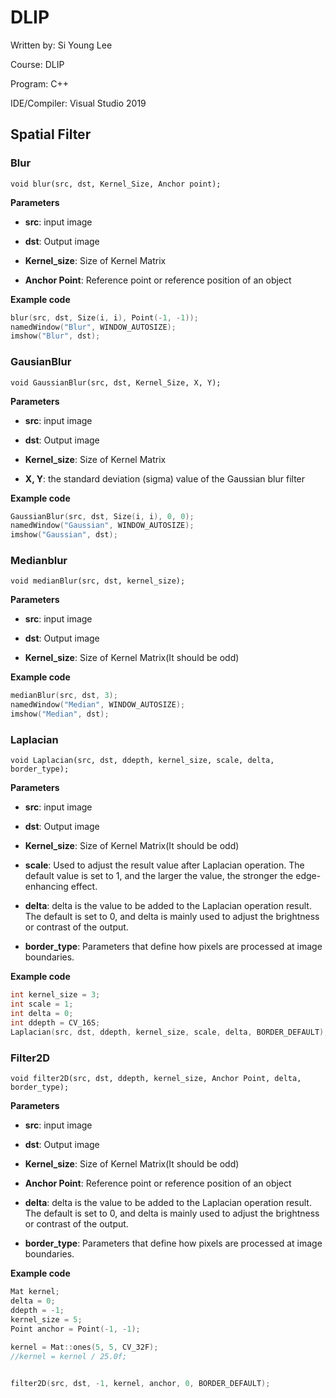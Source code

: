 # DLIP

Written by:   Si Young Lee

Course:  DLIP

Program: C++

IDE/Compiler: Visual Studio 2019


## Spatial Filter
### Blur
```
void blur(src, dst, Kernel_Size, Anchor point);
```

**Parameters**

* **src**:  input image

* **dst**:  Output image

* **Kernel_size**:  Size of Kernel Matrix

* **Anchor Point**: Reference point or reference position of an object

**Example code**
```c++
blur(src, dst, Size(i, i), Point(-1, -1));
namedWindow("Blur", WINDOW_AUTOSIZE);
imshow("Blur", dst);
```
### GausianBlur
```
void GaussianBlur(src, dst, Kernel_Size, X, Y);
```

**Parameters**

* **src**:  input image

* **dst**:  Output image

* **Kernel_size**:  Size of Kernel Matrix

* **X, Y**: the standard deviation (sigma) value of the Gaussian blur filter

**Example code**
```c++
GaussianBlur(src, dst, Size(i, i), 0, 0);
namedWindow("Gaussian", WINDOW_AUTOSIZE);
imshow("Gaussian", dst);
```

### Medianblur
```
void medianBlur(src, dst, kernel_size);
```

**Parameters**

* **src**:  input image

* **dst**:  Output image

* **Kernel_size**:  Size of Kernel Matrix(It should be odd)

**Example code**
```c++
medianBlur(src, dst, 3);
namedWindow("Median", WINDOW_AUTOSIZE);
imshow("Median", dst);
```

### Laplacian
```
void Laplacian(src, dst, ddepth, kernel_size, scale, delta, border_type);
```

**Parameters**

* **src**:  input image

* **dst**:  Output image

* **Kernel_size**:  Size of Kernel Matrix(It should be odd)

* **scale**:  Used to adjust the result value after Laplacian operation. The default value is set to 1, and the larger the value, the stronger the edge-enhancing effect.

* **delta**:  delta is the value to be added to the Laplacian operation result. The default is set to 0, and delta is mainly used to adjust the brightness or contrast of the output.

* **border_type**: Parameters that define how pixels are processed at image boundaries.

**Example code**
```c++
int kernel_size = 3;
int scale = 1;
int delta = 0;
int ddepth = CV_16S;
Laplacian(src, dst, ddepth, kernel_size, scale, delta, BORDER_DEFAULT);
```

### Filter2D
```
void filter2D(src, dst, ddepth, kernel_size, Anchor Point, delta, border_type);
```

**Parameters**

* **src**:  input image

* **dst**:  Output image

* **Kernel_size**:  Size of Kernel Matrix(It should be odd)

* **Anchor Point**: Reference point or reference position of an object

* **delta**:  delta is the value to be added to the Laplacian operation result. The default is set to 0, and delta is mainly used to adjust the brightness or contrast of the output.

* **border_type**: Parameters that define how pixels are processed at image boundaries.

**Example code**
```c++
Mat kernel;
delta = 0;
ddepth = -1;
kernel_size = 5;
Point anchor = Point(-1, -1);
	
kernel = Mat::ones(5, 5, CV_32F);
//kernel = kernel / 25.0f; 


filter2D(src, dst, -1, kernel, anchor, 0, BORDER_DEFAULT);
```
